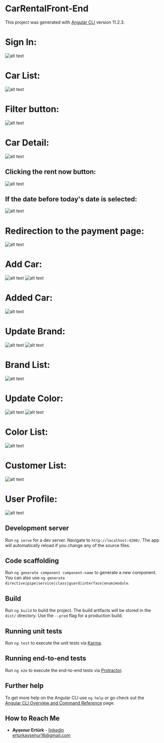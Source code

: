 # CarRentalFront-End
This project was generated with [Angular CLI](https://github.com/angular/angular-cli) version 11.2.3.
# Sign In:
![alt text](https://github.com/Aysenurert123/CarRentalFront-End/blob/master/readmeImages/1.PNG?raw=true)
# Car List:
![alt text](https://github.com/Aysenurert123/CarRentalFront-End/blob/master/readmeImages/2.PNG?raw=true)
# Filter button:
![alt text](https://github.com/Aysenurert123/CarRentalFront-End/blob/master/readmeImages/14.PNG?raw=true)
# Car Detail:
![alt text](https://github.com/Aysenurert123/CarRentalFront-End/blob/master/readmeImages/3.PNG?raw=true)
## Clicking the rent now button:
![alt text](https://github.com/Aysenurert123/CarRentalFront-End/blob/master/readmeImages/4.PNG?raw=true)
## If the date before today's date is selected:
![alt text](https://github.com/Aysenurert123/CarRentalFront-End/blob/master/readmeImages/15.PNG?raw=true)
# Redirection to the payment page:
![alt text](https://github.com/Aysenurert123/CarRentalFront-End/blob/master/readmeImages/16.PNG?raw=true)
# Add Car:
![alt text](https://github.com/Aysenurert123/CarRentalFront-End/blob/master/readmeImages/5.PNG?raw=true)
![alt text](https://github.com/Aysenurert123/CarRentalFront-End/blob/master/readmeImages/17.PNG?raw=true)
# Added Car:
![alt text](https://github.com/Aysenurert123/CarRentalFront-End/blob/master/readmeImages/6.png?raw=true)
# Update Brand:
![alt text](https://github.com/Aysenurert123/CarRentalFront-End/blob/master/readmeImages/7.PNG?raw=true)
![alt text](https://github.com/Aysenurert123/CarRentalFront-End/blob/master/readmeImages/18.PNG?raw=true)
# Brand List:
![alt text](https://github.com/Aysenurert123/CarRentalFront-End/blob/master/readmeImages/8.PNG?raw=true)

# Update Color:
![alt text](https://github.com/Aysenurert123/CarRentalFront-End/blob/master/readmeImages/11.PNG?raw=true)
![alt text](https://github.com/Aysenurert123/CarRentalFront-End/blob/master/readmeImages/19.PNG?raw=true)
# Color List:
![alt text](https://github.com/Aysenurert123/CarRentalFront-End/blob/master/readmeImages/9.PNG?raw=true)
# Customer List:

![alt text](https://github.com/Aysenurert123/CarRentalFront-End/blob/master/readmeImages/12.PNG?raw=true)
# User Profile:

![alt text](https://github.com/Aysenurert123/CarRentalFront-End/blob/master/readmeImages/13.PNG?raw=true)
## Development server

Run `ng serve` for a dev server. Navigate to `http://localhost:4200/`. The app will automatically reload if you change any of the source files.
## Code scaffolding

Run `ng generate component component-name` to generate a new component. You can also use `ng generate directive|pipe|service|class|guard|interface|enum|module`.

## Build

Run `ng build` to build the project. The build artifacts will be stored in the `dist/` directory. Use the `--prod` flag for a production build.

## Running unit tests

Run `ng test` to execute the unit tests via [Karma](https://karma-runner.github.io).

## Running end-to-end tests

Run `ng e2e` to execute the end-to-end tests via [Protractor](http://www.protractortest.org/).

## Further help

To get more help on the Angular CLI use `ng help` or go check out the [Angular CLI Overview and Command Reference](https://angular.io/cli) page.
## How to Reach Me

* **Ayşenur Ertürk** - [linkedin](https://linkedin.com//in/ayşenur-ertürk)  
    <erturkaysenur16@gmail.com>